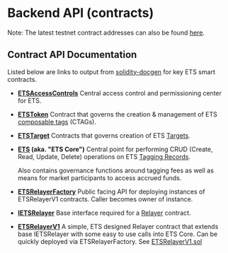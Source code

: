 # Backend API (contracts)

Note: The latest testnet contract addresses can also be found [here](../../packages/contracts/export/chainConfig/arbitrumSepolia.json).

## Contract API Documentation

Listed below are links to output from [solidity-docgen](https://github.com/OpenZeppelin/solidity-docgen) for key ETS smart contracts.

- **[ETSAccessControls](./ETSAccessControls.md)**
  Central access control and permissioning center for ETS.

- **[ETSToken](./ETSToken.md)**
  Contract that governs the creation & management of ETS [composable tags](../key-concepts.md#tag-ctag) (CTAGs).

- **[ETSTarget](./ETSTarget.md)**
  Contracts that governs creation of ETS [Targets](../key-concepts.md#target).

- **[ETS](./ETS.md) (aka. "ETS Core")**
  Central point for performing CRUD (Create, Read, Update, Delete) operations on ETS [Tagging Records](../key-concepts.md#tagging-record).

  Also contains governance functions around tagging fees as well as means for market participants to access accrued funds.

- **[ETSRelayerFactory](./ETSRelayerFactory.md)**
  Public facing API for deploying instances of ETSRelayerV1 contracts. Caller becomes owner of instance.

- **[IETSRelayer](./relayers/interfaces/IETSRelayer.md)**
  Base interface required for a [Relayer](../key-concepts.md#relayer-contract) contract.

- **[ETSRelayerV1](./relayers/ETSRelayerV1.md)**
  A simple, ETS designed Relayer contract that extends base IETSRelayer with some easy to use calls into ETS Core. Can be quickly deployed via ETSRelayerFactory. See [ETSRelayerV1.sol](../../packages/contracts/contracts/relayers/ETSRelayerV1.sol)
